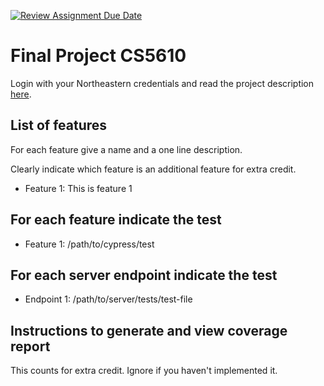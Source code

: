 [![Review Assignment Due Date](https://classroom.github.com/assets/deadline-readme-button-24ddc0f5d75046c5622901739e7c5dd533143b0c8e959d652212380cedb1ea36.svg)](https://classroom.github.com/a/tekr69j1)
# Final Project CS5610

Login with your Northeastern credentials and read the project description [here](https://northeastern-my.sharepoint.com/:w:/g/personal/j_mitra_northeastern_edu/EVgJQzqalH9LlZQtMVDxz5kB7eZv2nBwIKFDFYxDMzgohg?e=EPjgIF).

## List of features

For each feature give a name and a one line description.

Clearly indicate which feature is an additional feature for extra credit.

- Feature 1: This is feature 1

## For each feature indicate the test

- Feature 1: /path/to/cypress/test

## For each server endpoint indicate the test

- Endpoint 1: /path/to/server/tests/test-file

## Instructions to generate and view coverage report 

This counts for extra credit. Ignore if you haven't implemented it.
